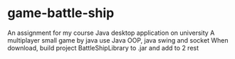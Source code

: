 # game-battle-ship
An assignment for my course Java desktop application on university
A multiplayer small game by java
use Java OOP, java swing and socket
When download, build project BattleShipLibrary to .jar and add to 2 rest
